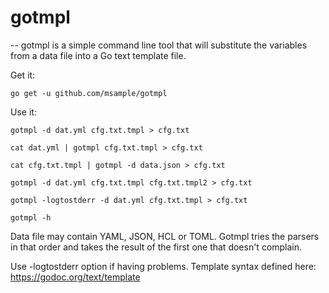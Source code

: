 # gotmpl
--
gotmpl is a simple command line tool that will substitute the variables from a
data file into a Go text template file.

Get it:

    go get -u github.com/msample/gotmpl

Use it:

    gotmpl -d dat.yml cfg.txt.tmpl > cfg.txt

    cat dat.yml | gotmpl cfg.txt.tmpl > cfg.txt

    cat cfg.txt.tmpl | gotmpl -d data.json > cfg.txt

    gotmpl -d dat.yml cfg.txt.tmpl cfg.txt.tmpl2 > cfg.txt

    gotmpl -logtostderr -d dat.yml cfg.txt.tmpl > cfg.txt

    gotmpl -h

Data file may contain YAML, JSON, HCL or TOML. Gotmpl tries the parsers in that
order and takes the result of the first one that doesn't complain.

Use -logtostderr option if having problems. Template syntax defined here:
https://godoc.org/text/template
